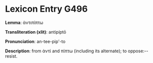 # Lexicon Entry G496

**Lemma**: ἀντιπίπτω

**Transliteration (xlit)**: antipíptō

**Pronunciation**: an-tee-pip'-to

**Description**:
from ἀντί and πίπτω (including its alternate); to oppose:--resist.
